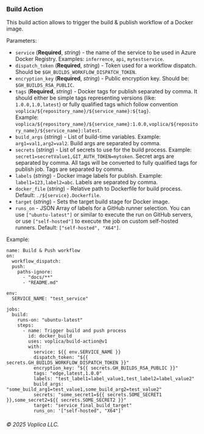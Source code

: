 ### Build Action

This build action allows to trigger the build & publish workflow of a Docker image.

Parameters:
- `service` (**Required**, *string*) - the name of the service to be used in Azure Docker Registry. Examples: `inferrence`, `api`, `mytestservice`.
- `dispatch_token` (**Required**, *string*) - Token used for a workflow dispatch. Should be `$GH_BUILDS_WORKFLOW_DISPATCH_TOKEN`.
- `encryption_key` (**Required**, *string*) - Public encryption key. Should be: `$GH_BUILDS_RSA_PUBLIC`.
- `tags` (**Required**, *string*) - Docker tags for publish separated by comma. It should either be simple tags representing versions (like: `1.0.0,1.0,latest`) 
  or fully qualified tags which follow convention `voplica/${repository_name}/${service_name}:${tag}`.  
  Example: `voplica/${repository_name}/${service_name}:1.0.0,voplica/${repository_name}/${service_name}:latest`.
- `build_args` (*string*) - List of build-time variables. Example: `arg1=val1,arg2=val2`. Build args are separated by comma.
- `secrets` (*string*) - List of secrets to use for the build process. Example: `secret1=secretValue1,GIT_AUTH_TOKEN=mytoken`. Secret args are separated by comma.
  All tags will be converted to fully qualified tags for publish job. Tags are separated by comma. 
- `labels` (*string*) - Docker image labels for publish. Example: `label1=123,label2=abc`. Labels are separated by comma.
- `docker_file` (*string*) - Relative path to Dockerfile for build process. Default: `./${service}.Dockerfile`.
- `target` (*string*) - Sets the target build stage for Docker image.
- `runs_on` - JSON Array of labels for a GitHub runner selection. You can use `["ubuntu-latest"]` or similar to execute the 
    run on GitHub servers, or use `["self-hosted"]` to execute the job on custom self-hosted runners. Default: `["self-hosted", "X64"]`.

Example:
```shell
name: Build & Push workflow
on:
  workflow_dispatch:
  push:
    paths-ignore:
      - "docs/**"
      - "README.md"

env:
  SERVICE_NAME: "test_service"

jobs:
  build:
    runs-on: "ubuntu-latest"
    steps:
      - name: Trigger build and push process
        id: docker_build
        uses: voplica/build-action@v1
        with:
          service: ${{ env.SERVICE_NAME }}
          dispatch_token: "${{ secrets.GH_BUILDS_WORKFLOW_DISPATCH_TOKEN }}"
          encryption_key: "${{ secrets.GH_BUILDS_RSA_PUBLIC }}"
          tags: "edge,latest,1.0.0"
          labels: "test_label1=label_value1,test_label2=label_value2"
          build_args: "some_build_arg1=test_value1,some_build_arg2=test_value2"
          secrets: "some_secret1=${{ secrets.SOME_SECRET1 }},some_secret2=${{ secrets.SOME_SECRET2 }}"
          target: "service_final_build_target"
          runs_on: '["self-hosted", "X64"]'
```

###### © 2025 Voplica LLC.
